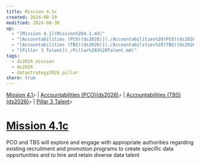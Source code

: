 ```yaml
---
title: Mission 4.1c
created: 2024-08-19
modified: 2024-08-30
up:
  - "[Mission 4.1](Mission%204.1.md)"
  - "[Accountabilities (PCO)(ds2026)](./Accountabilities%20(PCO)(ds2026).md)"
  - "[Accountabilities (TBS)(ds2026)](./Accountabilities%20(TBS)(ds2026).md)"
  - "[Pillar 3 Talent](./Pillar%203%20Talent.md)"
tags:
  - ds2026_mission
  - ds2026
  - datastrategy2026_pillar
share: true
---
```

[Mission 4.1](Mission%204.1.md)⤴️ | [Accountabilities (PCO)(ds2026)](./Accountabilities%20(PCO)(ds2026).md)⤴️ | [Accountabilities (TBS)(ds2026)](./Accountabilities%20(TBS)(ds2026).md)⤴️ | [Pillar 3 Talent](./Pillar%203%20Talent.md)⤴️
# [Mission 4.1c](Mission%204.1c.md)
PCO and TBS will explore and engage with appropriate authorities regarding existing recruitment and promotion programs to create specific data opportunities and to hire and retain diverse data talent
